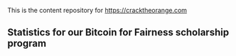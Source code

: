 This is the content repository for https://cracktheorange.com

## Statistics for our Bitcoin for Fairness scholarship program

